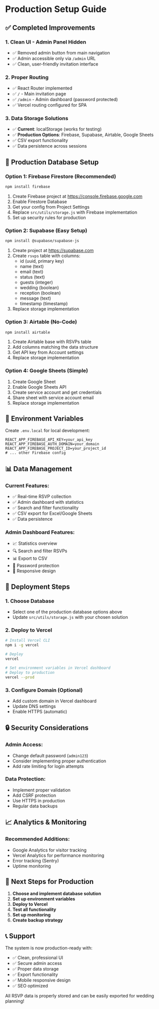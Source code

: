 # Production Setup Guide

## ✅ Completed Improvements

### 1. **Clean UI - Admin Panel Hidden**

- ✅ Removed admin button from main navigation
- ✅ Admin accessible only via `/admin` URL
- ✅ Clean, user-friendly invitation interface

### 2. **Proper Routing**

- ✅ React Router implemented
- ✅ `/` - Main invitation page
- ✅ `/admin` - Admin dashboard (password protected)
- ✅ Vercel routing configured for SPA

### 3. **Data Storage Solutions**

- ✅ **Current**: localStorage (works for testing)
- ✅ **Production Options**: Firebase, Supabase, Airtable, Google Sheets
- ✅ CSV export functionality
- ✅ Data persistence across sessions

## 🚀 Production Database Setup

### Option 1: Firebase Firestore (Recommended)

```bash
npm install firebase
```

1. Create Firebase project at https://console.firebase.google.com
2. Enable Firestore Database
3. Get your config from Project Settings
4. Replace `src/utils/storage.js` with Firebase implementation
5. Set up security rules for production

### Option 2: Supabase (Easy Setup)

```bash
npm install @supabase/supabase-js
```

1. Create project at https://supabase.com
2. Create `rsvps` table with columns:
   - id (uuid, primary key)
   - name (text)
   - email (text)
   - status (text)
   - guests (integer)
   - wedding (boolean)
   - reception (boolean)
   - message (text)
   - timestamp (timestamp)
3. Replace storage implementation

### Option 3: Airtable (No-Code)

```bash
npm install airtable
```

1. Create Airtable base with RSVPs table
2. Add columns matching the data structure
3. Get API key from Account settings
4. Replace storage implementation

### Option 4: Google Sheets (Simple)

1. Create Google Sheet
2. Enable Google Sheets API
3. Create service account and get credentials
4. Share sheet with service account email
5. Replace storage implementation

## 🔧 Environment Variables

Create `.env.local` for local development:

```env
REACT_APP_FIREBASE_API_KEY=your_api_key
REACT_APP_FIREBASE_AUTH_DOMAIN=your_domain
REACT_APP_FIREBASE_PROJECT_ID=your_project_id
# ... other Firebase config
```

## 📊 Data Management

### Current Features:

- ✅ Real-time RSVP collection
- ✅ Admin dashboard with statistics
- ✅ Search and filter functionality
- ✅ CSV export for Excel/Google Sheets
- ✅ Data persistence

### Admin Dashboard Features:

- 📈 Statistics overview
- 🔍 Search and filter RSVPs
- 📊 Export to CSV
- 🔐 Password protection
- 📱 Responsive design

## 🚀 Deployment Steps

### 1. Choose Database

- Select one of the production database options above
- Update `src/utils/storage.js` with your chosen solution

### 2. Deploy to Vercel

```bash
# Install Vercel CLI
npm i -g vercel

# Deploy
vercel

# Set environment variables in Vercel dashboard
# Deploy to production
vercel --prod
```

### 3. Configure Domain (Optional)

- Add custom domain in Vercel dashboard
- Update DNS settings
- Enable HTTPS (automatic)

## 🔒 Security Considerations

### Admin Access:

- Change default password (`admin123`)
- Consider implementing proper authentication
- Add rate limiting for login attempts

### Data Protection:

- Implement proper validation
- Add CSRF protection
- Use HTTPS in production
- Regular data backups

## 📈 Analytics & Monitoring

### Recommended Additions:

- Google Analytics for visitor tracking
- Vercel Analytics for performance monitoring
- Error tracking (Sentry)
- Uptime monitoring

## 🎯 Next Steps for Production

1. **Choose and implement database solution**
2. **Set up environment variables**
3. **Deploy to Vercel**
4. **Test all functionality**
5. **Set up monitoring**
6. **Create backup strategy**

## 📞 Support

The system is now production-ready with:

- ✅ Clean, professional UI
- ✅ Secure admin access
- ✅ Proper data storage
- ✅ Export functionality
- ✅ Mobile responsive design
- ✅ SEO optimized

All RSVP data is properly stored and can be easily exported for wedding planning!
